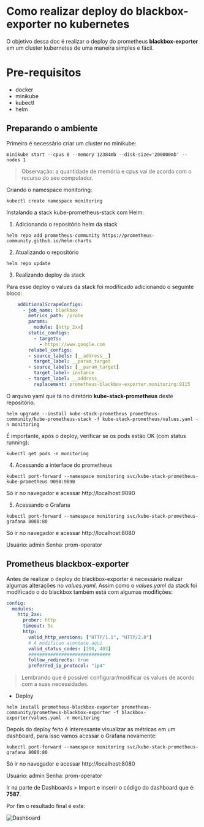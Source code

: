# Como realizar deploy do blackbox-exporter no kubernetes

O objetivo dessa doc é realizar o deploy do prometheus **blackbox-exporter** em um cluster kubernetes de uma maneira simples e fácil.

# Pre-requisitos

 - docker
 - minikube
 - kubectl
 - helm

## Preparando o ambiente

Primeiro é necessário criar um cluster no minikube:

`minikube start --cpus 8 --memory 12384mb --disk-size='200000mb' --nodes 1`

> Observação: a quantidade de memória e cpus vai de acordo com o recurso
> do seu computador.

Criando o namespace monitoring:

`kubectl create namespace monitoring`

Instalando a stack kube-prometheus-stack com Helm:

 1. Adicionando o repositório helm da stack

```console
helm repo add prometheus-community https://prometheus-community.github.io/helm-charts
```

 2. Atualizando o repositório

`helm repo update`

 3. Realizando deploy da stack

Para esse deploy o values da stack foi modificado adicionando o seguinte bloco:

```yaml
    additionalScrapeConfigs:
      - job_name: blackbox
        metrics_path: /probe
        params:
          module: [http_2xx]
        static_configs:
          - targets:
            - https://www.google.com
        relabel_configs:
        - source_labels: [__address__]
          target_label: __param_target
        - source_labels: [__param_target]
          target_label: instance
        - target_label: __address__
          replacement: prometheus-blackbox-exporter.monitoring:9115
```
O arquivo yaml que tá no diretório **kube-stack-prometheus** deste repositório.
```
helm upgrade --install kube-stack-prometheus prometheus-community/kube-prometheus-stack -f kube-stack-prometheus/values.yaml -n monitoring
```
É importante, após o deploy, verificar se os pods estão OK (com status running):

`kubectl get pods -n monitoring`

 4. Acessando a interface do prometheus
```
kubectl port-forward --namespace monitoring svc/kube-stack-prometheus-kube-prometheus 9090:9090
```
Só ir no navegador e acessar http://localhost:9090
 
 5. Acessando o Grafana
```
kubectl port-forward --namespace monitoring svc/kube-stack-prometheus-grafana 8080:80
```
Só ir no navegador e acessar http://localhost:8080

Usuário: admin
Senha: prom-operator

## Prometheus blackbox-exporter

Antes de realizar o deploy do blackbox-exporter é necessário realizar algumas alterações no *values.yaml*. Assim como o *values.yaml* da stack foi modificado o do blackbox também está com algumas modifições:

```yaml
config:
  modules:
    http_2xx:
      prober: http
      timeout: 5s
      http:
        valid_http_versions: ["HTTP/1.1", "HTTP/2.0"]
        # A modificao acontece aqui
        valid_status_codes: [200, 403]
        ##############################
        follow_redirects: true
        preferred_ip_protocol: "ip4"
```

> Lembrando que é possível configurar/modificar os values de acordo com a suas necessidades.

 - Deploy
```console
helm install prometheus-blackbox-exporter prometheus-community/prometheus-blackbox-exporter -f blackbox-exporter/values.yaml -n monitoring
```

Depois do deploy feito é interessante visualizar as métricas em um dashboard, para isso vamos acessar o Grafana novamente:
```
kubectl port-forward --namespace monitoring svc/kube-stack-prometheus-grafana 8080:80
```
Só ir no navegador e acessar http://localhost:8080

Usuário: admin
Senha: prom-operator

Ir na parte de Dashboards > Import e inserir o código do dashboard que é: **7587**.

Por fim o resultado final é este:

![Dashboard](https://lh3.googleusercontent.com/i-H9-Sz20Ypw4KMH1weYztglWrSuCmIUcFnwg87T-hPgEHXhQQ9yIF3aCcLKLpDaalbmE-XIC-C-8Ti8jqw-ad35-_Br7SwquA05yF58kxqpMIBsZX3gB8mycZTCeOu8c5N0WOq8V-iYRr_Sbvho9r-tgQAELeoc8eUvfPDCt119j71oY00faGUwgEjThaKF1YlJjjqLqkh3pmK-d9y9ORd-4l0SMZBEtgznBJho38O2ijg-m114f6P8F3lK7OxBx-w7yWI2loUZ8-JZ0OudrREFUtUfhiW6kxlhx1WdKRKPuvqgqM9jYZMbBw510Q9hDBIz5iY5Fx89o4SPzk9qJahfvySSi8fYSXVcFGYTP1UzTpeaDSMGpTmPfEkqSz6zZkgZV8CjcxaJ8wYWOZnQIBC8uLRX3po599mKGYOAQYQ-6y-YA8Ydkdw_QrrPEiFc4gPN2Z4VzoLgWLncaZhPxEbcapnHz3rm3Y5SwWdb8JfxnaFJoTIzZuwxgWPPNJEDGoXgULScK6-NnyehwiL71E2IpeHHKJlmV_N5HqqiW2CRlcfHnwf7i-MIf21LbgWL2RMeyTf0boW4YdexFJ9sUgL3DO4hzx3fr2Ecy9XH5fpXAIdN4P99KFtK-Es6H5-HbDHxJyw_STpMsmH8TvrTBabLisejgcKficlzt1P0pvVPEiIzUqPz1gH0yYEhrsxDPRMtJfIvmDji9fuaasHQftEhMPe5oazvWUZjGHP1sUOE6Rf4lDfeZvGj31Z7xyQ=w1920-h883-no?authuser=0)